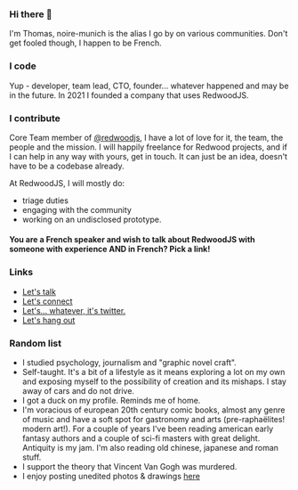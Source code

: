### Hi there 👋
I'm Thomas, noire-munich is the alias I go by on various communities. Don't get fooled though, I happen to be French.

### I code
Yup - developer, team lead, CTO, founder... whatever happened and may be in the future.
In 2021 I founded a company that uses RedwoodJS.

### I contribute
Core Team member of [@redwoodjs](https://github.com/redwoodjs/redwood), I have a lot of love for it, the team, the people and the mission. I will happily freelance for Redwood projects, and if I can help in any way with yours, get in touch. It can just be an idea, doesn't have to be a codebase already.

At RedwoodJS, I will mostly do:
- triage duties
- engaging with the community
- working on an undisclosed prototype.

#### You are a French speaker and wish to talk about RedwoodJS with someone with experience AND in French? Pick a link!

### Links
- [Let's talk](https://calendly.com/noire-munich)
- [Let's connect](https://www.linkedin.com/in/tseillan/)
- [Let's... whatever, it's twitter.](https://twitter.com/MunichNoire)
- [Let's hang out](https://www.google.com/search?q=le%20bistroquet&oq=le+bistroquet&aqs=chrome..69i57.2531j0j1&sourceid=chrome&ie=UTF-8&tbs=lf:1,lf_ui:9&tbm=lcl&rflfq=1&num=10&rldimm=8391344254798344134&lqi=Cg1sZSBiaXN0cm9xdWV0Wg8iDWxlIGJpc3Ryb3F1ZXSSAQNiYXKaASRDaGREU1VoTk1HOW5TMFZKUTBGblNVUXdjMDVRWm1oUlJSQUKqARUQASoRIg1sZSBiaXN0cm9xdWV0KAQ&phdesc=barG7fgvJQI&ved=2ahUKEwjh4tvf2oX6AhXshM4BHZeuBI4QvS56BAgFEAE&sa=X&rlst=f#rlfi=hd:;si:8391344254798344134,l,Cg1sZSBiaXN0cm9xdWV0Wg8iDWxlIGJpc3Ryb3F1ZXSSAQNiYXKaASRDaGREU1VoTk1HOW5TMFZKUTBGblNVUXdjMDVRWm1oUlJSQUKqARUQASoRIg1sZSBiaXN0cm9xdWV0KAQ,y,barG7fgvJQI;mv:[[50.662058599999995,5.8608518],[48.1618358,0.8292624000000001]];tbs:lrf:!1m4!1u3!2m2!3m1!1e1!1m4!1u5!2m2!5m1!1sgcid_3french_1restaurant!1m4!1u5!2m2!5m1!1sgcid_3seafood_1restaurant!1m4!1u2!2m2!2m1!1e1!2m1!1e2!2m1!1e5!2m1!1e3!3sIAEqAkZS,lf:1,lf_ui:9)

### Random list
- I studied psychology, journalism and "graphic novel craft".
- Self-taught. It's a bit of a lifestyle as it means exploring a lot on my own and exposing myself to the possibility of creation and its mishaps. I stay away of cars and do not drive.
- I got a duck on my profile. Reminds me of home.
- I'm voracious of european 20th century comic books, almost any genre of music and have a soft spot for gastronomy and arts (pre-raphaëlites! modern art!). For a couple of years I've been reading american early fantasy authors and a couple of sci-fi masters with great delight. Antiquity is my jam. I'm also reading old chinese, japanese and roman stuff.
- I support the theory that Vincent Van Gogh was murdered.
- I enjoy posting unedited photos & drawings [here](https://www.instagram.com/noire.munich/)
